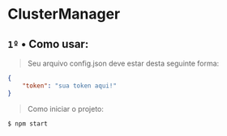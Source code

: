 # ClusterManager

## `1º` • Como usar:

> Seu arquivo config.json deve estar desta seguinte forma:

```json
{
    "token": "sua token aqui!"
}
```
> Como iniciar o projeto:

```shell
$ npm start
```